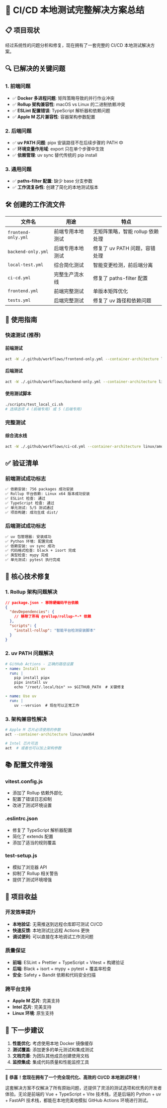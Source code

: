 # 🎉 CI/CD 本地测试完整解决方案总结

## 📋 项目现状

经过系统性的问题分析和修复，现在拥有了一套完整的 CI/CD 本地测试解决方案。

## 🔍 已解决的关键问题

### 1. 前端问题
- ✅ **Docker 多进程问题**: 矩阵策略导致的并行作业冲突
- ✅ **Rollup 架构兼容性**: macOS vs Linux 的二进制依赖冲突
- ✅ **ESLint 配置错误**: TypeScript 解析器和依赖问题
- ✅ **Apple M 芯片兼容性**: 容器架构参数配置

### 2. 后端问题
- ✅ **uv PATH 问题**: pipx 安装路径不在后续步骤的 PATH 中
- ✅ **环境变量作用域**: export 只在单个步骤中生效
- ✅ **依赖管理**: uv sync 替代传统的 pip install

### 3. 通用问题
- ✅ **paths-filter 配置**: 缺少 base 分支参数
- ✅ **工作流复杂性**: 创建了简化的本地测试版本

## 🛠️ 创建的工作流文件

| 文件名 | 用途 | 特点 |
|--------|------|------|
| `frontend-only.yml` | 前端专用本地测试 | 无矩阵策略，智能 rollup 依赖处理 |
| `backend-only.yml` | 后端专用本地测试 | 修复了 uv PATH 问题，容错处理 |
| `local-test.yml` | 综合简化测试 | 智能变更检测，前后端分离 |
| `ci-cd.yml` | 完整生产流水线 | 修复了 paths-filter 配置 |
| `frontend.yml` | 前端完整测试 | 单版本矩阵优化 |
| `tests.yml` | 后端完整测试 | 修复了 uv 路径和依赖问题 |

## 🎯 使用指南

### 快速测试 (推荐)

#### 前端测试
```bash
act -W ./.github/workflows/frontend-only.yml --container-architecture linux/amd64
```

#### 后端测试
```bash
act -W ./.github/workflows/backend-only.yml --container-architecture linux/amd64
```

#### 使用测试脚本
```bash
./scripts/test_local_ci.sh
# 选择选项 4 (前端专用) 或 5 (后端专用)
```

### 完整测试

#### 综合流水线
```bash
act -W ./.github/workflows/ci-cd.yml --container-architecture linux/amd64
```

## ✅ 验证清单

### 前端测试成功标志
```bash
✅ 依赖安装: 756 packages 成功安装
✅ Rollup 平台依赖: Linux x64 版本成功安装  
✅ ESLint 检查: 通过
✅ TypeScript 检查: 通过
✅ 单元测试: 5/5 测试通过
✅ 项目构建: 成功生成 dist/
```

### 后端测试成功标志
```bash
✅ uv 包管理器: 安装成功
✅ Python 环境: 配置完成
✅ 依赖安装: uv sync 成功
✅ 代码格式检查: black + isort 完成
✅ 类型检查: mypy 完成
✅ 单元测试: pytest 执行完成
```

## 🔧 核心技术修复

### 1. Rollup 架构问题解决
```json
// package.json - 移除硬编码平台依赖
{
  "devDependencies": {
    // 移除了所有 @rollup/rollup-*-* 依赖
  },
  "scripts": {
    "install-rollup": "智能平台检测安装脚本"
  }
}
```

### 2. uv PATH 问题解决
```yaml
# GitHub Actions - 正确的路径设置
- name: Install uv
  run: |
    pip install pipx
    pipx install uv
    echo "/root/.local/bin" >> $GITHUB_PATH  # 关键修复

- name: Use uv
  run: |
    uv --version  # 现在可以正常工作
```

### 3. 架构兼容性解决
```bash
# Apple M 芯片必须使用的参数
act --container-architecture linux/amd64

# Intel 芯片可选
act  # 或者也可以加上架构参数
```

## 📚 配置文件增强

### vitest.config.js
- 添加了 Rollup 依赖外部化
- 配置了错误日志抑制
- 改进了测试环境设置

### .eslintrc.json
- 修复了 TypeScript 解析器配置
- 简化了 extends 配置
- 添加了适当的规则覆盖

### test-setup.js
- 模拟了浏览器 API
- 抑制了 Rollup 相关警告
- 提供了测试环境增强

## 🎊 项目收益

### 开发效率提升
- **本地验证**: 无需推送到远程仓库即可测试 CI/CD
- **快速反馈**: 本地测试比远程 Actions 更快
- **调试便利**: 可以直接在本地调试工作流问题

### 质量保证
- **前端**: ESLint + Prettier + TypeScript + Vitest + 构建验证
- **后端**: Black + isort + mypy + pytest + 覆盖率检查
- **安全**: Safety + Bandit 依赖和代码安全扫描

### 跨平台支持
- **Apple M 芯片**: 完美支持
- **Intel 芯片**: 完美支持
- **Linux 环境**: 原生支持

## 🚀 下一步建议

1. **性能优化**: 考虑使用本地 Docker 镜像缓存
2. **测试覆盖**: 添加更多的单元测试和集成测试
3. **文档完善**: 为团队其他成员创建使用文档
4. **监控集成**: 集成代码质量和性能监控工具

---

🎉 **恭喜！您现在拥有了一个完全现代化、高效的 CI/CD 本地测试环境！**

这套解决方案不仅解决了所有原始问题，还提供了灵活的测试选项和优秀的开发者体验。无论是前端的 Vue + TypeScript + Vite 技术栈，还是后端的 Python + uv + FastAPI 技术栈，都能在本地完美地模拟 GitHub Actions 环境进行测试。
